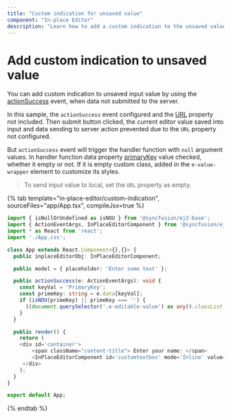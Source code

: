 ```yaml
---
title: "Custom indication for unsaved value"
component: "In-place Editor"
description: "Learn how to add a custom indication to the unsaved value of the Essential JS2 React In-place Editor component."
---
```


# Add custom indication to unsaved value

You can add custom indication to unsaved input value by using the [actionSuccess](../../api/inplace-editor/#actionsuccess) event, when data not submitted to the server.

In this sample, the `actionSuccess` event configured and the [URL](../../api/inplace-editor/#url) property not included. Then submit button clicked, the current editor value saved into input and data sending to server action prevented due to the `URL` property not configured.

But `actionSuccess` event will trigger the handler function with `null` argument values. In handler function data property [primaryKey](../../api/inplace-editor/#primarykey) value checked, whether it empty or not. If it is empty custom class, added in the `e-value-wrapper` element to customize its styles.

> To send input value to local, set the `URL` property as empty.

{% tab template="in-place-editor/custom-indication", sourceFiles="app/App.tsx", compileJsx=true %}

```typescript
import { isNullOrUndefined as isNOU } from '@syncfusion/ej2-base';
import { ActionEventArgs, InPlaceEditorComponent } from '@syncfusion/ej2-react-inplace-editor';
import * as React from 'react';
import './App.css';

class App extends React.Component<{},{}> {
  public inplaceEditorObj: InPlaceEditorComponent;

  public model = { placeholder: 'Enter some text' };

  public actionSuccess(e: ActionEventArgs): void {
    const keyVal = 'PrimaryKey';
    const primeKey: string = e.data[keyVal];
    if (isNOU(primeKey) || primeKey === '') {
      ((document.querySelector('.e-editable-value') as any)).classList.add('e-send-error');
    }
  }

  public render() {
    return (
    <div id='container'>
        <span className="content-title"> Enter your name: </span>
        <InPlaceEditorComponent id='customtextbox' mode='Inline' value='Andrew' model={this.model} actionSuccess={ this.actionSuccess = this.actionSuccess.bind(this) } />
     </div>
    );
  }
}

export default App;
```

{% endtab %}